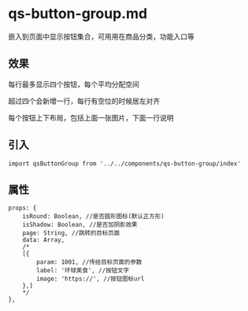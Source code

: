 # qs-button-group.md
嵌入到页面中显示按钮集合，可用用在商品分类，功能入口等

## 效果
每行最多显示四个按钮，每个平均分配空间

超过四个会新增一行，每行有空位的时候居左对齐

每个按钮上下布局，包括上面一张图片，下面一行说明

## 引入
`
import qsButtonGroup from '../../components/qs-button-group/index'
`

## 属性
```
props: {
    isRound: Boolean, //是否圆形图标(默认正方形)
    isShadow: Boolean, //是否加阴影效果
    page: String, //跳转的目标页面
    data: Array,
    /*
    [{
        param: 1001, //传给目标页面的参数
        label: '环球美食', //按钮文字
        image: 'https://', //按钮图标url
    },]
    */
},
```

